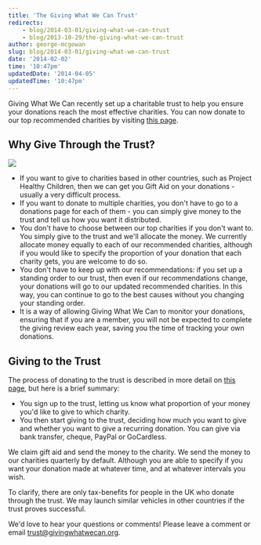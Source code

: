 ```yaml
---
title: 'The Giving What We Can Trust'
redirects:
    - blog/2014-03-01/giving-what-we-can-trust
    - blog/2013-10-29/the-giving-what-we-can-trust
author: george-mcgowan
slug: blog/2014-03-01/giving-what-we-can-trust
date: '2014-02-02'
time: '10:47pm'
updatedDate: '2014-04-05'
updatedTime: '10:47pm'
---
```

Giving What We Can recently set up a charitable trust to help you ensure your donations reach the most effective charities. You can now donate to our top recommended charities by visiting [this page](http://www.givingwhatwecan.org/getting-involved/give-via-our-trust).

## Why Give Through the Trust?

![](/images/uploads/charity_logos.png)

*   If you want to give to charities based in other countries, such as Project Healthy Children, then we can get you Gift Aid on your donations - usually a very difficult process.
*   If you want to donate to multiple charities, you don't have to go to a donations page for each of them - you can simply give money to the trust and tell us how you want it distributed.
*   You don't have to choose between our top charities if you don't want to. You simply give to the trust and we'll allocate the money. We currently allocate money equally to each of our recommended charities, although if you would like to specify the proportion of your donation that each charity gets, you are welcome to do so.
*   You don't have to keep up with our recommendations: if you set up a standing order to our trust, then even if our recommendations change, your donations will go to our updated recommended charities. In this way, you can continue to go to the best causes without you changing your standing order.
*   It is a way of allowing Giving What We Can to monitor your donations, ensuring that if you are a member, you will not be expected to complete the giving review each year, saving you the time of tracking your own donations.

## Giving to the Trust

The process of donating to the trust is described in more detail on [this page](/getting-involved/give-via-our-trust), but here is a brief summary:

*   You sign up to the trust, letting us know what proportion of your money you'd like to give to which charity.
*   You then start giving to the trust, deciding how much you want to give and whether you want to give a recurring donation. You can give via bank transfer, cheque, PayPal or GoCardless.

We claim gift aid and send the money to the charity. We send the money to our charities quarterly by default. Although you are able to specify if you want your donation made at whatever time, and at whatever intervals you wish.

To clarify, there are only tax-benefits for people in the UK who donate through the trust. We may launch similar vehicles in other countries if the trust proves successful.

We'd love to hear your questions or comments! Please leave a comment or email [trust@givingwhatwecan.org](mailto:trust@givingwhatwecan.org).